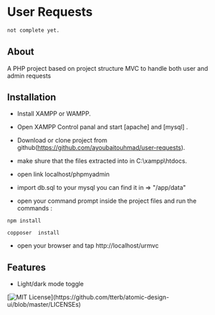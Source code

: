 # User Requests

```diff
not complete yet.
```



## About
A PHP project based on project structure MVC to handle both user and admin requests

## Installation



+  Install XAMPP or WAMPP.

+  Open XAMPP Control panal and start [apache] and [mysql] .

+ Download or clone  project from github(https://github.com/ayoubaitouhmad/user-requests).
+ make shure that the files extracted into  in C:\xampp\htdocs.

+ open link localhost/phpmyadmin

+ import db.sql to your mysql you can find it in => "/app/data"

+ open your command prompt inside the project files and run the commands :

`npm install`

`copposer  install`

+ open your browser and tap  http://localhost/urmvc


## Features

- Light/dark mode toggle



[![MIT License](https://img.shields.io/apm/l/atomic-design-ui.svg?)](https://github.com/tterb/atomic-design-ui/blob/master/LICENSEs)

